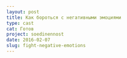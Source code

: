 ```yaml
---
layout: post
title: Как бороться с негативными эмоциями
type: cast
cat: Готов
project: soedinennost
date: 2016-02-07
slug: fight-negative-emotions
---
```

